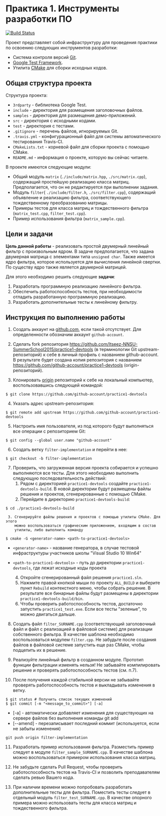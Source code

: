 # Практика 1. Инструменты разработки ПО

[![Build Status](https://travis-ci.org/Itseez-NNSU-SummerSchool2015/practice1-devtools.svg)](https://travis-ci.org/Itseez-NNSU-SummerSchool2015/practice1-devtools)

Проект представляет собой инфраструктуру для проведения практики по освоению
следующих инструментов разработки:

  - Система контроля версий [Git](https://git-scm.com/book/en/v2).
  - [Google Test Framework](https://code.google.com/p/googletest).
  - Утилита [CMake](http://www.cmake.org) для сборки исходных кодов.

## Общая структура проекта

Структура проекта:

  - `3rdparty` - библиотека Google Test.
  - `include` - директория для размещения заголовочных файлов.
  - `samples` - директория для размещения демо-приложений.
  - `src` - директория с исходными кодами.
  - `test` - директория с тестами.
  - `.gitignore` - перечень файлов, игнорируемых Git.
  - `.travis.yml` - конфигурационный файл для системы автоматического тестирования Travis-CI.
  - `CMakeLists.txt` - корневой файл для сборки проекта с помощью CMake.
  - `README.md` - информация о проекте, которую вы сейчас читаете.

В проекте имеются следующие модули:

  - Общий модуль `matrix` (`./include/matrix.hpp`, `./src/matrix.cpp`),
    содержащий простейшую реализацию класса матриц. Предполагается, что он не
    редактируется при выполнении задания.
  - Модуль `filter`( `./include/filter.h`, `./src/filter.cpp`),
    содержащий объявление и реализацию фильтра, соответствующего тождественному
    преобразованию матрицы.
  - Примеры тестов для класса матриц и тождественного фильтра
    (`matrix_test.cpp`, `filter_test.cpp`).
  - Пример использования фильтра (`matrix_sample.cpp`).

## Цели и задачи

__Цель данной работы__ - реализовать простой двумерный линейный фильтр с
произвольным ядром. В задаче предполагается, что задана двумерная матрица с
элементами типа `unsigned char`. Также имеется ядро фильтра, которое
используется для вычисления линейной свертки. По существу ядро также является
двумерной матрицей.

Для этого необходимо решить следующие __задачи__:

  1. Разработать программную реализацию линейного фильтра.
  2. Обеспечить работоспособность тестов, при необходимости отладить
     разработанную программную реализацию.
  3. Разработать дополнительные тесты к линейному фильтру.

## Инструкция по выполнению работы

  1. Создать аккаунт на [github.com](https://github.com), если такой
     отсутствует. Для определенности обозначим аккаунт ```github-account```.

  2. Сделать fork репозитория
     <https://github.com/Itseez-NNSU-SummerSchool2015/practice1-devtools> (в
     терминологии Git upstream-репозиторий) к себе в личный профиль с названием
     github-account. В результате будет создана копия репозитория с названием
     <https://github.com/github-account/practice1-devtools>
     (origin-репозиторий).

  3. Клонировать [origin][origin] репозиторий к себе на локальный компьютер,
     воспользовавшись следующей командой:

```
$ git clone https://github.com/github-account/practice1-devtools
```

  4. Указать адрес upstream-репозитория:

```
$ git remote add upstream https://github.com/github-account/practice1-devtools
```

  5. Настроить имя пользователя, из под которого будут выполняться все операции
     с репозиторием Git:

```
$ git config --global user.name "github-account"
```

  6. Создать ветку `filter-implementation` и перейти в нее:

```
$ git checkout -b filter-implementation
```

  7. Проверить, что загруженная версия проекта собирается и успешно выполняются
     все тесты. Для этого необходимо выполнить следующую последовательность
     действий:
     1. Рядом с директорией `practice1-devtools` создайте
        `practice1-devtools-build`. В новой директории будут размещены файлы
        решения и проектов, сгенерированные с помощью CMake.
     2. Перейдите в директорию `practice1-devtools-build`:

```
$ cd ./practice1-devtools-build
```

     3. Сгенерируйте файлы решения и проектов с помощью утилиты CMake. Для этого
        можно воспользоваться графическим приложением, входящим в состав
        утилиты, либо выполнить команду

```
$ cmake -G <generator-name> <path-to-practice1-devtools>
```

 - `<generator-name>` - название генератора, в случае тестовой инфраструктуры
   участников школы "Visual Studio 10 Win64"
 - `<path-to-practice1-devtools>` - путь до директории `practice1-devtools`, где
   лежат исходные коды проекта

     4. Откройте сгенерированный файл решения `practice1.sln`.
     5. Нажмите правой кнопкой мыши по проекту `ALL_BUILD` и выберите пункт
        `Rebuild` контекстного меню, чтобы собрать решение. В результате все
        бинарные файлы будут размещены в директории
        `practice1-devtools-build/bin`.
     6. Чтобы проверить работоспособность тестов, достаточно запустить
        `practice1_test.exe`. Если все тесты "зеленые", то можно двигаться
        дальше.

  8. Создать файл `filter_SURNAME.cpp` (соответствующий заголовочный файл и
     файл с реализацией в файловой системе) для реализации собственного фильтра.
     В качестве шаблона необходимо воспользоваться модулем `filter.cpp`. Не
     забудьте после создания файлов в файловой системе запустить еще раз CMake,
     чтобы подцепить их в решение.

  9. Реализуйте линейный фильтр в созданном модуле. Прототип функции фильтрации
     изменять нельзя! Не забывайте компилировать решение и проверять
     работоспособность тестов (см. п.7).

  10. После получения каждой стабильной версии не забывайте проверять
      работоспособность тестов и выкладывать изменения в ветку.

```
$ git status # Получить список текущих изменений
$ git commit [-m "<message_to_commit>"] [-a]
```

 - [-a] - автоматически добавляет изменения для существующих на сервере файлов
   без выполнения команды git add
 - [--amend] - перезаписывает последний коммит (используется, если не забыты
   изменения)

```
git push origin filter-implementation
```

  11. Разработать пример использования фильтра. Разместить пример следует в
      модуле `filter_sample_SURNAME.cpp`. В качестве шаблона можно
      воспользоваться примером использования класса матриц.

  12. Не забудьте сделать Pull Request, чтобы проверить работоспособность тестов
      на Travis-CI и позволить преподавателям сделать ревью Вашего кода.

  13. При наличии времени можно попробовать разработать дополнительные тесты
      для фильтра. Поместить тесты следует в отдельный модуль
      `filter_test_SURNAME.cpp`. В качестве опорного примера можно использовать
      тесты для класса матриц и тождественного фильтра.

<!-- LINKS -->

[origin]: https://github.com/github-account/practice1-devtools
